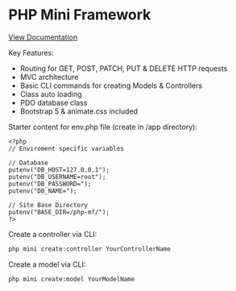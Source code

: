 # PHP Mini Framework
[View Documentation](https://php-mf-docs.connor-abbas.com/)

Key Features:
- Routing for GET, POST, PATCH, PUT & DELETE HTTP requests
- MVC architecture
- Basic CLI commands for creating Models & Controllers
- Class auto loading
- PDO database class
- Bootstrap 5 & animate.css included

Starter content for env.php file (create in /app directory):
```
<?php
// Enviroment specific variables

// Database
putenv("DB_HOST=127.0.0.1");
putenv("DB_USERNAME=root");
putenv("DB_PASSWORD=");
putenv("DB_NAME=");

// Site Base Directory
putenv("BASE_DIR=/php-mf/");
?>
```

Create a controller via CLI:
``` bash command-line
php mini create:controller YourControllerName
```

Create a model via CLI:
``` bash command-line
php mini create:model YourModelName
```
